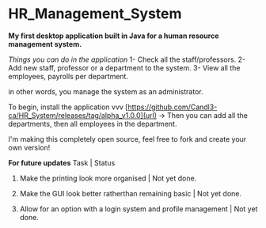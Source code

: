 # HR_Management_System

**My first desktop application built in Java for a human resource management system.**

*Things you can do in the application*
1- Check all the staff/professors.
2- Add new staff, professor or a department to the system.
3- View all the employees, payrolls per department.

in other words, you manage the system as an administrator.

To begin, install the application vvv
[https://github.com/Candl3-ca/HR_System/releases/tag/alpha_v1.0.0](url)
-> Then you can add all the departments, then all employees in the department.

I'm making this completely open source, feel free to fork and create your own version!


**For future updates**
Task                                     | Status

1) Make the printing look more organised | Not yet done.

2) Make the GUI look better ratherthan remaining basic | Not yet done.   

3) Allow for an option with a login system and profile management | Not yet done.

